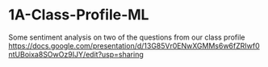 # 1A-Class-Profile-ML

Some sentiment analysis on two of the questions from our class profile https://docs.google.com/presentation/d/13G85Vr0ENwXGMMs6w6fZRIwf0ntUBoixa8SOwOz9IJY/edit?usp=sharing
